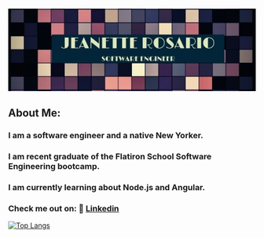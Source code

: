 
![Banner]

## About Me:
### I am a software engineer and a native New Yorker.
### I am recent graduate of the Flatiron School Software Engineering bootcamp.
### I am currently learning about Node.js and Angular.

### Check me out on: 👔 [Linkedin][Linkedin]

[![Top Langs](https://github-readme-stats.vercel.app/api/top-langs/?username=jeanetterosario88)](https://github.com/jeanetterosario88/github-readme-stats)

[LinkedIn]: www.linkedin.com/in/jeanette-rosario-7997a1207
[Banner]: https://github.com/jeanetterosario88/myfiles/blob/main/Jeanette%20Rosario%20Github%20Banner.jpg?raw=true
